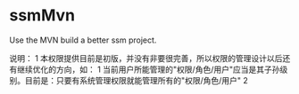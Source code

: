 # ssmMvn
Use the MVN build a better ssm project.




说明：
1 本权限提供目前是初版，并没有非要很完善，所以权限的管理设计以后还有继续优化的方向，如：
    1 当前用户所能管理的"权限/角色/用户"应当是其子孙级别。目前是：只要有系统管理权限就能管理所有的"权限/角色/用户"
    2 
